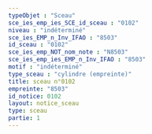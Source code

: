 ```yaml
---
typeObjet : "Sceau"
sce_ies_emp_ies_SCE_id_sceau : "0102"
niveau : "indéterminé"
sce_ies_EMP_n_Inv_IFAO : "8503"
id_sceau : "0102"
sce_ies_emp_NOT_nom_note : "N8503"
sce_ies_emp_ies_EMP_n_Inv_IFAO : "8503"
motif : "indéterminé"
type_sceau : "cylindre (empreinte)"
title: sceau n°0102
empreinte: "8503"
id_notice: 0102
layout: notice_sceau
type: sceau
partie: 1
---
```


